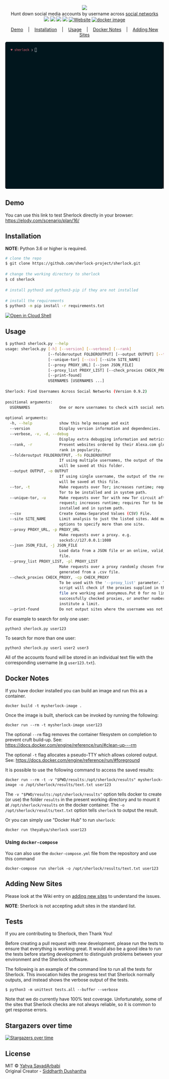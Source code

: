 <p align=center>

  <img src="https://user-images.githubusercontent.com/27065646/53551960-ae4dff80-3b3a-11e9-9075-cef786c69364.png"/>

  <br>
  <span>Hunt down social media accounts by username across <a href="https://github.com/theyahya/sherlock/blob/master/sites.md">social networks</a></span>
  <br>
  <a target="_blank" href="https://www.python.org/downloads/" title="Python version"><img src="https://img.shields.io/badge/python-%3E=_3.6-green.svg"></a>
  <a target="_blank" href="LICENSE" title="License: MIT"><img src="https://img.shields.io/badge/License-MIT-blue.svg"></a>
  <a target="_blank" href="https://travis-ci.com/TheYahya/sherlock/" title="Build Status"><img src="https://travis-ci.com/TheYahya/sherlock.svg?branch=master"></a>
  <a target="_blank" href="https://twitter.com/intent/tweet?text=%F0%9F%94%8E%20Find%20usernames%20across%20social%20networks%20&url=https://github.com/TheYahya/sherlock&hashtags=hacking,%20osint,%20bugbounty,%20reconnaissance" title="Share on Tweeter"><img src="https://img.shields.io/twitter/url/http/shields.io.svg?style=social"></a>
  <a target="_blank" href="http://sherlock-project.github.io/"><img alt="Website" src="https://img.shields.io/website-up-down-green-red/http/sherlock-project.github.io/..svg"></a>
  <a target="_blank" href="https://microbadger.com/images/theyahya/sherlock"><img alt="docker image" src="https://images.microbadger.com/badges/version/theyahya/sherlock.svg"></a>
</p>

<p align="center">
  <a href="#demo">Demo</a>
  &nbsp;&nbsp;&nbsp;|&nbsp;&nbsp;&nbsp;
  <a href="#installation">Installation</a>
  &nbsp;&nbsp;&nbsp;|&nbsp;&nbsp;&nbsp;
  <a href="#usage">Usage</a>
  &nbsp;&nbsp;&nbsp;|&nbsp;&nbsp;&nbsp;
  <a href="#docker-notes">Docker Notes</a>
  &nbsp;&nbsp;&nbsp;|&nbsp;&nbsp;&nbsp;
  <a href="#adding-new-sites">Adding New Sites</a>
</p>

<p align="center">
<a href="https://asciinema.org/a/223115">
<img src="./images/sherlock_preview.gif"/>
</a>
</p>




## Demo

You can use this link to test Sherlock directly in your browser:
https://elody.com/scenario/plan/16/

## Installation

**NOTE**: Python 3.6 or higher is required.

```bash
# clone the repo
$ git clone https://github.com/sherlock-project/sherlock.git

# change the working directory to sherlock
$ cd sherlock

# install python3 and python3-pip if they are not installed

# install the requirements
$ python3 -m pip install -r requirements.txt
```
[![Open in Cloud Shell](https://gstatic.com/cloudssh/images/open-btn.png)](https://console.cloud.google.com/cloudshell/open?git_repo=https://github.com/sherlock-project/sherlock&tutorial=README.md)

## Usage

```bash
$ python3 sherlock.py --help
usage: sherlock.py [-h] [--version] [--verbose] [--rank]
                   [--folderoutput FOLDEROUTPUT] [--output OUTPUT] [--tor]
                   [--unique-tor] [--csv] [--site SITE_NAME]
                   [--proxy PROXY_URL] [--json JSON_FILE]
                   [--proxy_list PROXY_LIST] [--check_proxies CHECK_PROXY]
                   [--print-found]
                   USERNAMES [USERNAMES ...]

Sherlock: Find Usernames Across Social Networks (Version 0.9.2)

positional arguments:
  USERNAMES             One or more usernames to check with social networks.

optional arguments:
  -h, --help            show this help message and exit
  --version             Display version information and dependencies.
  --verbose, -v, -d, --debug
                        Display extra debugging information and metrics.
  --rank, -r            Present websites ordered by their Alexa.com global
                        rank in popularity.
  --folderoutput FOLDEROUTPUT, -fo FOLDEROUTPUT
                        If using multiple usernames, the output of the results
                        will be saved at this folder.
  --output OUTPUT, -o OUTPUT
                        If using single username, the output of the result
                        will be saved at this file.
  --tor, -t             Make requests over Tor; increases runtime; requires
                        Tor to be installed and in system path.
  --unique-tor, -u      Make requests over Tor with new Tor circuit after each
                        request; increases runtime; requires Tor to be
                        installed and in system path.
  --csv                 Create Comma-Separated Values (CSV) File.
  --site SITE_NAME      Limit analysis to just the listed sites. Add multiple
                        options to specify more than one site.
  --proxy PROXY_URL, -p PROXY_URL
                        Make requests over a proxy. e.g.
                        socks5://127.0.0.1:1080
  --json JSON_FILE, -j JSON_FILE
                        Load data from a JSON file or an online, valid, JSON
                        file.
  --proxy_list PROXY_LIST, -pl PROXY_LIST
                        Make requests over a proxy randomly chosen from a list
                        generated from a .csv file.
  --check_proxies CHECK_PROXY, -cp CHECK_PROXY
                        To be used with the '--proxy_list' parameter. The
                        script will check if the proxies supplied in the .csv
                        file are working and anonymous.Put 0 for no limit on
                        successfully checked proxies, or another number to
                        institute a limit.
  --print-found         Do not output sites where the username was not found.

```

For example to search for only one user:
```
python3 sherlock.py user123
```

To search for more than one user:
```
python3 sherlock.py user1 user2 user3
```

All of the accounts found will be stored in an individual text file with the corresponding username (e.g ```user123.txt```).

## Docker Notes
If you have docker installed you can build an image and run this as a container.

```
docker build -t mysherlock-image .
```

Once the image is built, sherlock can be invoked by running the following:

```
docker run --rm -t mysherlock-image user123
```

The optional ```--rm``` flag removes the container filesystem on completion to prevent cruft build-up. See: https://docs.docker.com/engine/reference/run/#clean-up---rm

The optional ```-t``` flag allocates a pseudo-TTY which allows colored output. See: https://docs.docker.com/engine/reference/run/#foreground

It is possible to use the following command to access the saved results:

```
docker run --rm -t -v "$PWD/results:/opt/sherlock/results" mysherlock-image -o /opt/sherlock/results/text.txt user123
```

The ```-v "$PWD/results:/opt/sherlock/results"``` option tells docker to create (or use) the folder `results` in the
present working directory and to mount it at `/opt/sherlock/results` on the docker container.
The `-o /opt/sherlock/results/text.txt` option tells `sherlock` to output the result.

Or you can simply use "Docker Hub" to run `sherlock`:
```
docker run theyahya/sherlock user123
```

### Using `docker-compose`

You can also use the `docker-compose.yml` file from the repository and use this command

```
docker-compose run sherlok -o /opt/sherlock/results/text.txt user123
```

## Adding New Sites

Please look at the Wiki entry on
[adding new sites](https://github.com/TheYahya/sherlock/wiki/Adding-Sites-To-Sherlock)
to understand the issues.

**NOTE**: Sherlock is not accepting adult sites in the standard list.

## Tests
If you are contributing to Sherlock, then Thank You!

Before creating a pull request with new development, please run the tests
to ensure that everything is working great.  It would also be a good idea to run the tests
before starting development to distinguish problems between your
environment and the Sherlock software.

The following is an example of the command line to run all the tests for
Sherlock.  This invocation hides the progress text that Sherlock normally
outputs, and instead shows the verbose output of the tests.

```
$ python3 -m unittest tests.all --buffer --verbose
```

Note that we do currently have 100% test coverage.  Unfortunately, some of
the sites that Sherlock checks are not always reliable, so it is common
to get response errors.

## Stargazers over time

[![Stargazers over time](https://starcharts.herokuapp.com/TheYahya/sherlock.svg)](https://starcharts.herokuapp.com/TheYahya/sherlock)

## License

MIT © [Yahya SayadArbabi](https://theyahya.com)<br/>
Original Creator - [Siddharth Dushantha](https://github.com/sdushantha)
